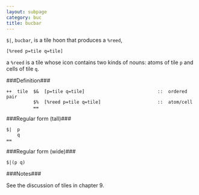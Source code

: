 ```yaml
---
layout: subpage
category: buc
title: bucbar
---
```


`$|`, `bucbar`, is a tile hoon that produces a `%reed`,  

    [%reed p=tile q=tile]

a `%reed` is a tile whose icon contains two kinds of nouns: atoms of tile `p` and cells of tile `q`.

###Definition###

    ++  tile  $&  [p=tile q=tile]                           ::  ordered pair
              $%  [%reed p=tile q=tile]                     ::  atom/cell
              ==

###Regular form (tall)###

    $|  p
        q
    ==

###Regular form (wide)###

    $|(p q)

###Notes###

See the discussion of tiles in chapter 9.
